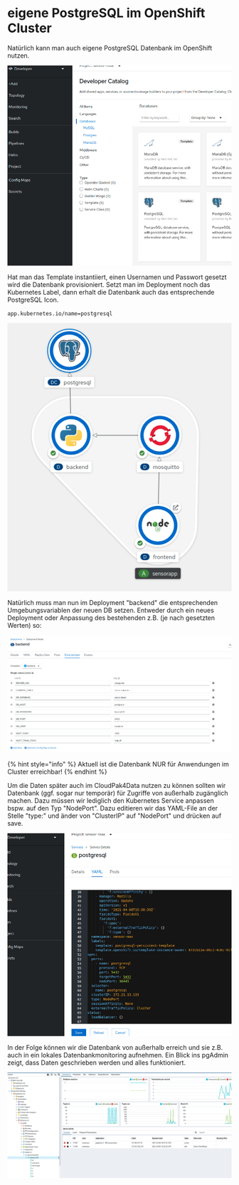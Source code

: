 # eigene PostgreSQL im OpenShift Cluster

Natürlich kann man auch eigene PostgreSQL Datenbank im OpenShift nutzen.

![](../../../../../.gitbook/assets/image%20%2813%29.png)

Hat man das Template instantiiert, einen Usernamen und Passwort gesetzt wird die Datenbank provisioniert. Setzt man im Deployment noch das Kubernetes Label, dann erhalt die Datenbank auch das entsprechende PostgreSQL Icon.

```text
app.kubernetes.io/name=postgresql
```

![](../../../../../.gitbook/assets/image%20%2811%29.png)

Natürlich muss man nun im Deployment "backend"  die entsprechenden Umgebungsvariablen der neuen DB setzen. Entweder durch ein neues Deployment oder Anpassung des bestehenden z.B. \(je nach gesetzten Werten\) so:

![](../../../../../.gitbook/assets/image%20%2812%29.png)

{% hint style="info" %}
Aktuell ist die Datenbank NUR für Anwendungen im Cluster erreichbar!
{% endhint %}

Um die Daten später auch im CloudPak4Data nutzen zu können sollten wir Datenbank \(ggf. sogar nur temporär\) für Zugriffe von außerhalb zugänglich machen. Dazu müssen wir lediglich den Kubernetes Service anpassen bspw. auf den Typ "NodePort". Dazu editieren wir das YAML-File an der Stelle "type:" und änder von "ClusterIP" auf "NodePort" und drücken auf save.

![](../../../../../.gitbook/assets/image%20%2828%29.png)

In der Folge können wir die Datenbank von außerhalb erreich und sie z.B. auch in ein lokales Datenbankmonitoring aufnehmen. Ein Blick ins pgAdmin zeigt, dass Daten geschrieben werden und alles funktioniert.

![](../../../../../.gitbook/assets/image%20%2819%29.png)

